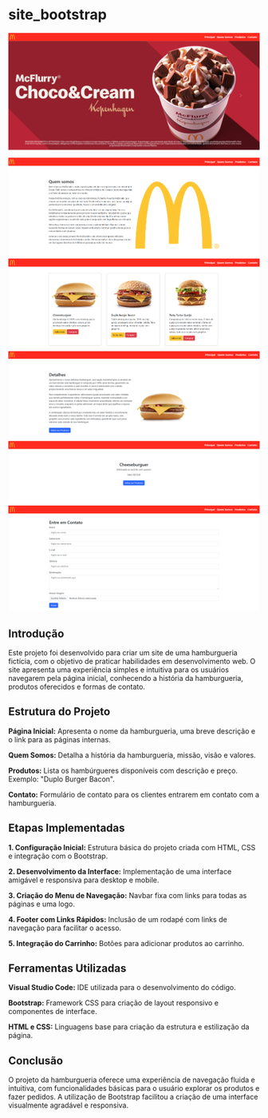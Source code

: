 # site_bootstrap

![alt text](image.png)
![alt text](image-1.png)
![alt text](image-2.png)
![alt text](image-3.png)
![alt text](image-4.png)
![alt text](image-5.png)

## Introdução

Este projeto foi desenvolvido para criar um site de uma hamburgueria fictícia, com o objetivo de praticar habilidades em desenvolvimento web. O site apresenta uma experiência simples e intuitiva para os usuários navegarem pela página inicial, conhecendo a história da hamburgueria, produtos oferecidos e formas de contato.

## Estrutura do Projeto

**Página Inicial:** Apresenta o nome da hamburgueria, uma breve descrição e o link para as páginas internas.

**Quem Somos:** Detalha a história da hamburgueria, missão, visão e valores.

**Produtos:** Lista os hambúrgueres disponíveis com descrição e preço. Exemplo: "Duplo Burger Bacon".

**Contato:** Formulário de contato para os clientes entrarem em contato com a hamburgueria.


## Etapas Implementadas

**1. Configuração Inicial:** Estrutura básica do projeto criada com HTML, CSS e integração com o Bootstrap.


**2. Desenvolvimento da Interface:** Implementação de uma interface amigável e responsiva para desktop e mobile.


**3. Criação do Menu de Navegação:** Navbar fixa com links para todas as páginas e uma logo.


**4. Footer com Links Rápidos:** Inclusão de um rodapé com links de navegação para facilitar o acesso.


**5. Integração do Carrinho:** Botões para adicionar produtos ao carrinho.



## Ferramentas Utilizadas

**Visual Studio Code:** IDE utilizada para o desenvolvimento do código.

**Bootstrap:** Framework CSS para criação de layout responsivo e componentes de interface.

**HTML e CSS:** Linguagens base para criação da estrutura e estilização da página.


## Conclusão

O projeto da hamburgueria oferece uma experiência de navegação fluida e intuitiva, com funcionalidades básicas para o usuário explorar os produtos e fazer pedidos. A utilização de Bootstrap facilitou a criação de uma interface visualmente agradável e responsiva.

